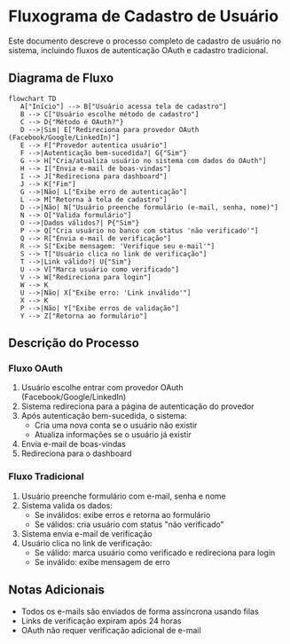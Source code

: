 # Fluxograma de Cadastro de Usuário

Este documento descreve o processo completo de cadastro de usuário no sistema, incluindo fluxos de autenticação OAuth e cadastro tradicional.

## Diagrama de Fluxo

```mermaid
flowchart TD
   A["Início"] --> B["Usuário acessa tela de cadastro"]
   B --> C["Usuário escolhe método de cadastro"]
   C --> D{"Método é OAuth?"}
   D -->|Sim| E["Redireciona para provedor OAuth (Facebook/Google/LinkedIn)"]
   E --> F["Provedor autentica usuário"]
   F -->|Autenticação bem-sucedida?| G{"Sim"}
   G --> H["Cria/atualiza usuário no sistema com dados do OAuth"]
   H --> I["Envia e-mail de boas-vindas"]
   I --> J["Redireciona para dashboard"]
   J --> K["Fim"]
   G -->|Não| L["Exibe erro de autenticação"]
   L --> M["Retorna à tela de cadastro"]
   D -->|Não| N["Usuário preenche formulário (e-mail, senha, nome)"]
   N --> O["Valida formulário"]
   O -->|Dados válidos?| P{"Sim"}
   P --> Q["Cria usuário no banco com status 'não verificado'"]
   Q --> R["Envia e-mail de verificação"]
   R --> S["Exibe mensagem: 'Verifique seu e-mail'"]
   S --> T["Usuário clica no link de verificação"]
   T -->|Link válido?| U{"Sim"}
   U --> V["Marca usuário como verificado"]
   V --> W["Redireciona para login"]
   W --> K
   U -->|Não| X["Exibe erro: 'Link inválido'"]
   X --> K
   P -->|Não| Y["Exibe erros de validação"]
   Y --> Z["Retorna ao formulário"]
```

## Descrição do Processo

### Fluxo OAuth

1. Usuário escolhe entrar com provedor OAuth (Facebook/Google/LinkedIn)
2. Sistema redireciona para a página de autenticação do provedor
3. Após autenticação bem-sucedida, o sistema:
   - Cria uma nova conta se o usuário não existir
   - Atualiza informações se o usuário já existir
4. Envia e-mail de boas-vindas
5. Redireciona para o dashboard

### Fluxo Tradicional

1. Usuário preenche formulário com e-mail, senha e nome
2. Sistema valida os dados:
   - Se inválidos: exibe erros e retorna ao formulário
   - Se válidos: cria usuário com status "não verificado"
3. Sistema envia e-mail de verificação
4. Usuário clica no link de verificação:
   - Se válido: marca usuário como verificado e redireciona para login
   - Se inválido: exibe mensagem de erro

## Notas Adicionais

- Todos os e-mails são enviados de forma assíncrona usando filas
- Links de verificação expiram após 24 horas
- OAuth não requer verificação adicional de e-mail
